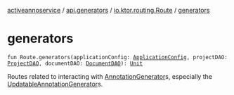 [activeannoservice](../../index.md) / [api.generators](../index.md) / [io.ktor.routing.Route](index.md) / [generators](./generators.md)

# generators

`fun Route.generators(applicationConfig: `[`ApplicationConfig`](../../application/-application-config/index.md)`, projectDAO: `[`ProjectDAO`](../../project/-project-d-a-o/index.md)`, documentDAO: `[`DocumentDAO`](../../document/-document-d-a-o/index.md)`): `[`Unit`](https://kotlinlang.org/api/latest/jvm/stdlib/kotlin/-unit/index.html)

Routes related to interacting with [AnnotationGenerator](../../annotationdefinition.generator/-annotation-generator/index.md)s, especially the [UpdatableAnnotationGenerator](../../annotationdefinition.generator/-updatable-annotation-generator/index.md)s.

